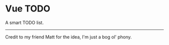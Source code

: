 # Vue TODO
A smart TODO list.

----

Credit to my friend Matt for the idea, I'm just a bog ol' phony.
